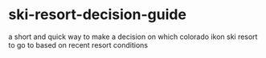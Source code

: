 # ski-resort-decision-guide
a short and quick way to make a decision on which colorado ikon ski resort to go to based on recent resort conditions
